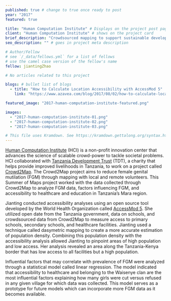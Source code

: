 ```yaml
---
published: true # change to true once ready to post
year: "2017"
featured: true

title: "Human Computation Institute" # Displays on the project post page
client: "Human Computation Institute" # shows on the project card
brief_description: "Crowdsourced mapping to support sustainable development in rural Tanzania" # shows on the project card
seo_description: "" # goes in project meta description

# Author/Fellow
# see `/_data/fellows.yml` for a list of fellows
# use the camel case version of the fellow's name
fellow: jiantingZhao

# No articles related to this project

blogs: # bullet list of blogs
  - title: "How to Calculate Location Accessibility with AccessMod 5"
    link: "https://www.azavea.com/blog/2017/08/02/how-to-calculate-location-accessibility-with-accessmod-5/"

featured_image: "2017-human-computation-institute-featured.png"

images:
  - "2017-human-computation-institute-01.png"
  - "2017-human-computation-institute-02.png"
  - "2017-human-computation-institute-03.png"

# This file uses Kramdown. See https://kramdown.gettalong.org/syntax.html for syntax
---
```

[Human Computation Institute](http://humancomputation.org/) (HCI) is a non-profit innovation center that advances the science of scalable crowd-power to tackle societal problems. HCI collaborated with [Tanzania Development Trust]([http://www.tanzdevtrust.org/) (TDT), a charity that helps provide improved livelihoods in Tanzania, to work on a project called [Crowd2Map](http://humancomputation.org/?p=408). The Crowd2Map project aims to reduce female genital mutilation (FGM) through mapping with local and remote volunteers. This Summer of Maps project worked with the data collected through Crowd2Map to analyze FGM data, factors influencing FGM, and accessibility to healthcare and education in Tanzania’s Mara region.

Jianting conducted accessibility analyses using an open source tool developed by the World Health Organization called [AccessMod 5](https://github.com/fxi/AccessMod_shiny). She utilized open date from the Tanzania government, data on schools, and crowdsourced data from Crowd2Map to measure access to primary schools, secondary schools, and healthcare facilities. Jianting used a technique called dasymetric mapping to create a more accurate estimation of population density. Combining this population density with the accessibility analysis allowed Jianting to pinpoint areas of high population and low access. Her analysis revealed an area along the Tanzania-Kenya border that has low access to all facilities but a high population.

Influential factors that may correlate with prevalence of FGM were analyzed through a statistical model called linear regression. The model indicated that accessibility to healthcare and belonging to the Waisenye clan are the most influential factors explaining how many girls were cut versus refused in any given village for which data was collected. This model serves as a prototype for future models which can incorporate more FGM data as it becomes available.
